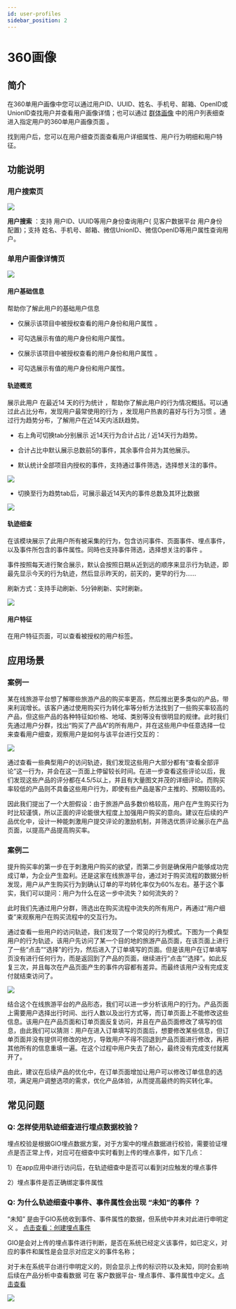 ```yaml
---
id: user-profiles
sidebar_position: 2
---
```


# 360画像

## 简介[](#jian-jie)

在360单用户画像中您可以通过用户ID、UUID、姓名、手机号、邮箱、OpenID或UnionID查找用户并查看用户画像详情；也可以通过 [群体画像](/op/v/2.0/product-manual/user-insights/segment-profiles) 中的用户列表细查进入指定用户的360单用户画像页面 。

找到用户后，您可以在用户细查页面查看用户详细属性、用户行为明细和用户特征。


## 功能说明[](#gong-neng-shuo-ming)

### 用户搜索页[](#yong-hu-sou-suo-ye)

![](https://gblobscdn.gitbook.com/assets%2F-M2qbZInaXgdm8kkNosp%2F-Mj7bPc9-j8u8IJ3TG39%2F-Mj7eah6e5rV0G_vIGtr%2F360%E7%94%BB%E5%83%8F-%E6%90%9C%E7%B4%A2%E9%A1%B5%E9%9D%A2.png?alt=media&token=447c169d-cacc-4de8-ace6-f9ef3c30a5a7)

**用户搜索** ：支持 用户ID、UUID等用户身份查询用户( 见客户数据平台 用户身份 配置)；支持 姓名、手机号、邮箱、微信UnionID、微信OpenID等用户属性查询用户。


### 单用户画像详情页[](#dan-yong-hu-hua-xiang-xiang-qing-ye)

![](https://gblobscdn.gitbook.com/assets%2F-M2qbZInaXgdm8kkNosp%2F-Mj7ikVwIPCUrDkFkz8d%2F-Mj7jCwaDmPBV2BOwAGw%2F360%E7%94%BB%E5%83%8F-%E8%AF%A6%E6%83%85%E9%A1%B5%E9%9D%A2.png?alt=media&token=093901f7-1ea0-42a4-b3e4-684b4021402f)


#### 用户基础信息[](#yong-hu-ji-chu-xin-xi)

帮助你了解此用户的基础用户信息

* 仅展示该项目中被授权查看的用户身份和用户属性 。
    
* 可勾选展示有值的用户身份和用户属性。
    
* 仅展示该项目中被授权查看的用户身份和用户属性 。
    
* 可勾选展示有值的用户身份和用户属性。
    

#### 轨迹概览[](#gui-ji-gai-lan)

展示此用户 在最近14 天的行为统计 ，帮助你了解此用户的行为情况概括。可以通过此占比分布，发现用户最常使用的行为 ，发现用户热衷的喜好与行为习惯 。通过行为趋势分布，了解用户在近14天内活跃趋势。

* 右上角可切换tab分别展示 近14天行为合计占比 / 近14天行为趋势。
    
* 合计占比中默认展示总数前5的事件，其余事件合并为其他展示。
    
* 默认统计全部项目内授权的事件，支持通过事件筛选，选择想关注的事件。
    

![](https://gblobscdn.gitbook.com/assets%2F-M2qbZInaXgdm8kkNosp%2F-MRNO5So30J5zt7wPouI%2F-MRNeUkQyqYB8c8SZ_an%2F%E8%9E%A2%E5%B9%95%E6%88%AA%E5%9C%96%202021-01-19%20%E4%B8%8A%E5%8D%8811.20.59.png?alt=media&token=9c97a308-2034-4ccd-afca-fd3ae67910ad)

* 切换至行为趋势tab后，可展示最近14天内的事件总数及其环比数据
    
![](https://gblobscdn.gitbook.com/assets%2F-M2qbZInaXgdm8kkNosp%2F-Mj7fyFyb9vRqsgoStLM%2F-Mj7hzJ06ymUAIxbqy0M%2F360%E7%94%BB%E5%83%8F-%E8%BD%A8%E8%BF%B9%E6%A6%82%E5%86%B5-%E8%A1%8C%E4%B8%BA%E8%B6%8B%E5%8A%BF.png?alt=media&token=7b0d2f9b-2fe0-45ce-a007-7c81e8fe2900)


#### 轨迹细查[](#gui-ji-xi-cha)

在该模块展示了此用户所有被采集的行为，包含访问事件、页面事件、埋点事件，以及事件所包含的事件属性。同時也支持事件筛选，选择想关注的事件 。

事件按照每天进行聚合展示，默认会按照日期从近到远的顺序来显示行为轨迹，即最先显示今天的行为轨迹，然后显示昨天的，前天的，更早的行为……

刷新方式：支持手动刷新、5分钟刷新、实时刷新。

![](https://gblobscdn.gitbook.com/assets%2F-M2qbZInaXgdm8kkNosp%2F-MRNrqfzueyW6w2lCAXD%2F-MRNtUvaQMqhhCrnrWJ3%2F%E8%9E%A2%E5%B9%95%E6%88%AA%E5%9C%96%202021-01-19%20%E4%B8%8B%E5%8D%8812.26.20.png?alt=media&token=d1105339-2344-47a1-a93e-4fdadf19e8cd)


#### 用户特征[](#yong-hu-te-zheng)

在用户特征页面，可以查看被授权的用户标签。


## 应用场景[](#ying-yong-chang-jing)

### 案例一[](#an-li-yi)

某在线旅游平台想了解哪些旅游产品的购买率更高，然后推出更多类似的产品，带来利润增长。该客户通过使用购买行为转化率等分析方法找到了一些购买率较高的产品，但这些产品的各种特征如价格、地域、类别等没有很明显的规律。此时我们先通过用户分群，找出“购买了产品A”的所有用户，并在这些用户中任意选择一位来查看用户细查，观察用户是如何与该平台进行交互的：

![](https://gblobscdn.gitbook.com/assets%2F-M2qbZInaXgdm8kkNosp%2F-Mj87WBXIbpqUh6LwYxK%2F-Mj8Bv5JfWfKuVIxQedq%2F360%E7%94%BB%E5%83%8F-%E8%BD%A8%E8%BF%B9%E7%BB%86%E6%9F%A5.png?alt=media&token=6cc12e00-2cf0-4fb2-9044-81e4032667b1)

通过查看一些典型用户的访问轨迹，我们发现这些用户大部分都有“查看全部评论”这一行为，并会在这一页面上停留较长时间。在进一步查看这些评论以后，我们发现这些产品的评分都在4.5/5以上，并且有大量图文并茂的详细评论。而购买率较低的产品则不具备这些用户行为，即使有些产品是客户主推的、预期较高的。

因此我们提出了一个大胆假设：由于旅游产品多数价格较高，用户在产生购买行为时比较谨慎，所以正面的评论能很大程度上加强用户购买的意向。建议在后续的产品优化中，设计一种能刺激用户提交评论的激励机制，并筛选优质评论展示在产品页面，以提高产品提高购买率。


### 案例二[](#an-li-er)

提升购买率的第一步在于刺激用户购买的欲望，而第二步则是确保用户能够成功完成订单，为企业产生盈利。还是这家在线旅游平台，通过对于购买流程的数据分析发现，用户从产生购买行为到确认订单的平均转化率仅为60%左右。基于这个事实，我们可以提问：用户为什么在这一步中流失？如何流失的？

此时我们先通过用户分群，筛选出在购买流程中流失的所有用户，再通过“用户细查”来观察用户在购买流程中的交互行为。

通过查看一些用户的访问轨迹，我们发现了一个常见的行为模式。下图为一个典型用户的行为轨迹，该用户先访问了某一个目的地的旅游产品页面，在该页面上进行了一些“点击”“选择”的行为，然后进入了订单填写的页面。但是该用户在订单填写页没有进行任何行为，而是返回到了产品的页面，继续进行“点击”“选择”。如此反复三次，并且每次在产品页面产生的事件内容都有差异。而最终该用户没有完成支付就结束访问了。

![](https://gblobscdn.gitbook.com/assets%2F-M2qbZInaXgdm8kkNosp%2F-Mj8cIfZwEyYgzfIUK1u%2F-Mj8fc6KZNfaCE056p4i%2F360%E7%94%BB%E5%83%8F-%E8%BD%A8%E8%BF%B9%E7%BB%86%E6%9F%A5-%E6%A1%88%E4%BE%8B.png?alt=media&token=6a924dad-f2cb-42f8-a8cb-b31028578a23)

结合这个在线旅游平台的产品形态，我们可以进一步分析该用户的行为。产品页面上需要用户选择出行时间、出行人数以及出行方式等，而订单页面上不能修改这些信息。该用户在产品页面和订单页面反复访问，并且在产品页面修改了填写的信息，由此我们可以猜测：用户在进入订单填写的页面后，想要修改某些信息，但订单页面并没有提供可修改的地方，导致用户不得不回退到产品页面进行修改，再把其他所有的信息重填一遍。在这个过程中用户失去了耐心，最终没有完成支付就离开了。

由此，建议在后续产品的优化中，在订单页面增加让用户可以修改订单信息的选项，满足用户调整选项的需求，优化产品体验，从而提高最终的购买转化率。


## 常见问题[](#chang-jian-wen-ti)

### **Q:** 怎样使用轨迹细查进行埋点数据校验？[](#q-zen-yang-shi-yong-gui-ji-xi-cha-jin-hang-mai-dian-shu-ju-xiao-yan)

埋点校验是根据GIO埋点数据方案，对于方案中的埋点数据进行校验，需要验证埋点是否正常上传，对应可在细查中实时看到上传的埋点事件，如下几点：

1）在app应用中进行访问后，在轨迹细查中是否可以看到对应触发的埋点事件

2）埋点事件是否正确绑定事件属性


### **Q:** 为什么轨迹细查中事件、事件属性会出现 “未知”的事件 ？[](#q-wei-shi-mo-gui-ji-xi-cha-zhong-shi-jian-shi-jian-shu-xing-hui-chu-xian-wei-zhi-de-shi-jian)

“未知” 是由于GIO系统收到事件、事件属性的数据，但系统中并未对此进行申明定义 。 [点击查看：创建埋点事件](/docs/product-manual/customer-data-platform/event-management/customevents)​

GIO是会对上传的埋点事件进行判断，是否在系统已经定义该事件，如已定义，对应的事件和属性是会显示对应定义的事件名称；

对于未在系统平台进行申明定义的，则会显示上传的标识符以及未知，同时会影响后续在产品分析中查看数据 可在 客户数据平台\- 埋点事件、事件属性中定义。[点击查看](/docs/product-manual/customer-data-platform/event-management/customevents#chuang-jian-shi-jian)​

![](https://gblobscdn.gitbook.com/assets%2F-M2qbZInaXgdm8kkNosp%2F-MRNrqfzueyW6w2lCAXD%2F-MRNsejdhOMPfs9YjnFS%2F%E8%9E%A2%E5%B9%95%E6%88%AA%E5%9C%96%202021-01-19%20%E4%B8%8B%E5%8D%8812.23.55.png?alt=media&token=d4d89e8e-2f13-4efd-b3e2-cbb03777e8de)
